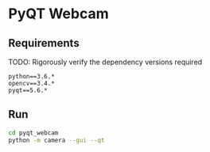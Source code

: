 # PyQT Webcam
## Requirements
TODO: Rigorously verify the dependency versions required
```
python==3.6.*
opencv==3.4.*
pyqt==5.6.*
```
## Run
```bash
cd pyqt_webcam
python -m camera --gui --qt
```
